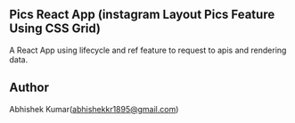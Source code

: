 ## Pics React App (instagram Layout Pics Feature Using CSS Grid)

A React App using lifecycle and ref feature to request to apis and rendering data.

## Author

Abhishek Kumar(abhishekkr1895@gmail.com)
